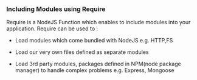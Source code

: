 ### Including Modules using Require

Require is a NodeJS Function which enables to include modules into your application.
Require can be used to :

- Load modules which come bundled with NodeJS e.g. HTTP,FS

- Load our very own files defined as separate modules

- Load 3rd party modules, packages defined in NPM(node package manager) to handle complex problems e.g. Express, Mongoose
